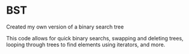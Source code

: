 # BST
Created my own version of a binary search tree 

This code allows for quick binary searchs, swapping and deleting trees, looping through trees to find elements using iterators, and more.
